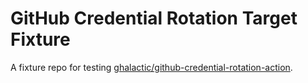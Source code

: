 # GitHub Credential Rotation Target Fixture

A fixture repo for testing [ghalactic/github-credential-rotation-action].

[ghalactic/github-credential-rotation-action]: https://github.com/ghalactic/github-credential-rotation-action
